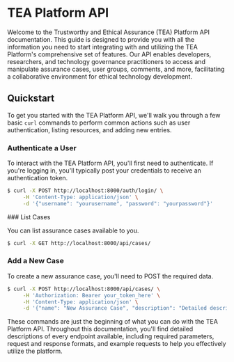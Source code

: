 # TEA Platform API

Welcome to the Trustworthy and Ethical Assurance (TEA) Platform API documentation. This guide is designed to provide you with all the information you need to start integrating with and utilizing the TEA Platform's comprehensive set of features. Our API enables developers, researchers, and technology governance practitioners to access and manipulate assurance cases, user groups, comments, and more, facilitating a collaborative environment for ethical technology development.

## Quickstart

To get you started with the TEA Platform API, we'll walk you through a few basic `curl` commands to perform common actions such as user authentication, listing resources, and adding new entries.

### Authenticate a User

To interact with the TEA Platform API, you'll first need to authenticate. If you're logging in, you'll typically post your credentials to receive an authentication token.

```bash
$ curl -X POST http://localhost:8000/auth/login/ \
     -H 'Content-Type: application/json' \
     -d '{"username": "yourusername", "password": "yourpassword"}'
```

### List Cases

You can list assurance cases available to you.

```bash
$ curl -X GET http://localhost:8000/api/cases/
```

### Add a New Case

To create a new assurance case, you'll need to POST the required data.

```bash
$ curl -X POST http://localhost:8000/api/cases/ \
     -H 'Authorization: Bearer your_token_here' \
     -H 'Content-Type: application/json' \
     -d '{"name": "New Assurance Case", "description": "Detailed description of the case", "user_id": "1", "lock_uuid": "", "color_profile": "default"}'
```

These commands are just the beginning of what you can do with the TEA Platform API. Throughout this documentation, you'll find detailed descriptions of every endpoint available, including required parameters, request and response formats, and example requests to help you effectively utilize the platform.

